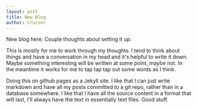 ```yaml
---
layout: post
title: New Blog
author: Cruiser
---
```

New blog here. Couple thoughts about setting it up.

This is mostly for me to work through my thoughts. I tend to think about things and have a conversation in my head and it's helpful to write it down. Maybe something interesting will be written at some point, maybe not. In the meantime it works for me to tap tap tap out some words as I think.

Doing this on github pages as a Jekyll site. I like that I can just write markdown and have all my posts committed to a git repo, rather than in a database somewhere. I like that I have all the source content in a format that will last, I'll always have the text in essentially text files. Good stuff.
